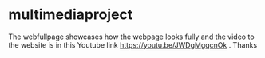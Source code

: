 # multimediaproject
The webfullpage showcases how the webpage looks fully and the video to the website is in this Youtube link
https://youtu.be/JWDgMgqcnOk
. Thanks 
